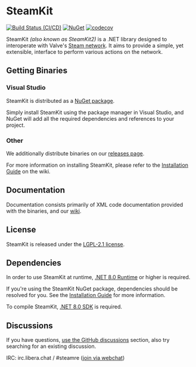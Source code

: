 # SteamKit
[![Build Status (CI/CD)](https://github.com/SteamRE/SteamKit/workflows/CI/CD/badge.svg?branch=master&event=push)](https://github.com/SteamRE/SteamKit/actions?query=workflow%3ACI%2FCD)
[![NuGet](https://img.shields.io/nuget/v/SteamKit2.svg)](https://www.nuget.org/packages/SteamKit2/)
[![codecov](https://codecov.io/gh/SteamRE/SteamKit/branch/master/graph/badge.svg?token=qkJCxZI6rd)](https://codecov.io/gh/SteamRE/SteamKit)

SteamKit *(also known as SteamKit2)* is a .NET library designed to interoperate with Valve's [Steam network](https://store.steampowered.com/about). It aims to provide a simple, yet extensible, interface to perform various actions on the network.


## Getting Binaries


### Visual Studio

SteamKit is distributed as a [NuGet package](https://www.nuget.org/packages/steamkit2).

Simply install SteamKit using the package manager in Visual Studio, and NuGet will add all the required dependencies and references to your project.  
  
### Other

We additionally distribute binaries on our [releases page](https://github.com/SteamRE/SteamKit/releases).

For more information on installing SteamKit, please refer to the [Installation Guide](https://github.com/SteamRE/SteamKit/wiki/Installation) on the wiki.


## Documentation

Documentation consists primarily of XML code documentation provided with the binaries, and our [wiki](https://github.com/SteamRE/SteamKit/wiki).


## License

SteamKit is released under the [LGPL-2.1 license](https://choosealicense.com/licenses/lgpl-2.1/).


## Dependencies

In order to use SteamKit at runtime, [.NET 8.0 Runtime](https://dot.net/) or higher is required.

If you're using the SteamKit NuGet package, dependencies should be resolved for you. See the [Installation Guide](https://github.com/SteamRE/SteamKit/wiki/Installation) for more information.

To compile SteamKit, [.NET 8.0 SDK](https://dot.net/) is required.

## Discussions

If you have questions, [use the GitHub discussions](https://github.com/SteamRE/SteamKit/discussions) section,
also try searching for an existing discussion.

IRC: irc.libera.chat / #steamre ([join via webchat](https://web.libera.chat/#steamre))

